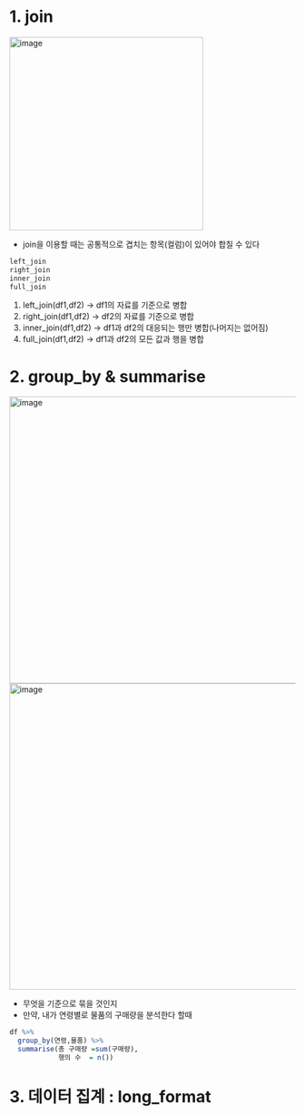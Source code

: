 # 1. join

<img width="341" alt="image" src="https://user-images.githubusercontent.com/118961766/210703145-76d5cd69-926e-45a9-a216-74ff0e261867.png">

* join을 이용할 때는 공통적으로 겹치는 항목(컬럼)이 있어야 합칠 수 있다

```R
left_join
right_join
inner_join
full_join
```
1. left_join(df1,df2) -> df1의 자료를 기준으로 병합
2. right_join(df1,df2) -> df2의 자료를 기준으로 병합
3. inner_join(df1,df2) -> df1과 df2의 대응되는 행만 병합(나머지는 없어짐)
4. full_join(df1,df2) -> df1과 df2의 모든 값과 행을 병합

# 2. group_by & summarise

<img width="506" alt="image" src="https://user-images.githubusercontent.com/118961766/210713408-1e3cb259-2b36-47e2-886b-5fcf7207fa5c.png">

<img width="540" alt="image" src="https://user-images.githubusercontent.com/118961766/210713894-d6e0f288-5dfd-4b11-88ee-05b2ee0f420b.png">


* 무엇을 기준으로 묶을 것인지
* 만약, 내가 연령별로 물품의 구매량을 분석한다 할때
```R
df %>%
  group_by(연령,물품) %>%
  summarise(총 구매량 =sum(구매량),
            행의 수  = n())
```

# 3. 데이터 집계 : long_format
